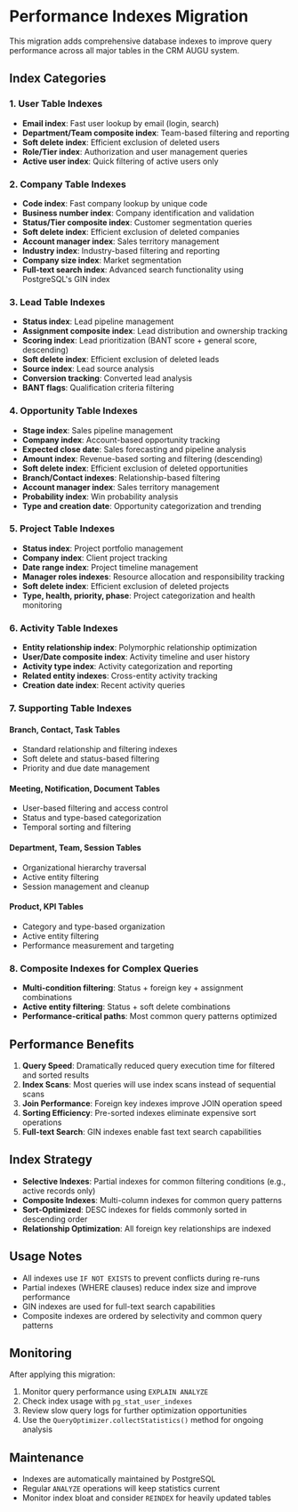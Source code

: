 # Performance Indexes Migration

This migration adds comprehensive database indexes to improve query performance across all major tables in the CRM AUGU system.

## Index Categories

### 1. User Table Indexes
- **Email index**: Fast user lookup by email (login, search)
- **Department/Team composite index**: Team-based filtering and reporting
- **Soft delete index**: Efficient exclusion of deleted users
- **Role/Tier index**: Authorization and user management queries
- **Active user index**: Quick filtering of active users only

### 2. Company Table Indexes
- **Code index**: Fast company lookup by unique code
- **Business number index**: Company identification and validation
- **Status/Tier composite index**: Customer segmentation queries
- **Soft delete index**: Efficient exclusion of deleted companies
- **Account manager index**: Sales territory management
- **Industry index**: Industry-based filtering and reporting
- **Company size index**: Market segmentation
- **Full-text search index**: Advanced search functionality using PostgreSQL's GIN index

### 3. Lead Table Indexes
- **Status index**: Lead pipeline management
- **Assignment composite index**: Lead distribution and ownership tracking
- **Scoring index**: Lead prioritization (BANT score + general score, descending)
- **Soft delete index**: Efficient exclusion of deleted leads
- **Source index**: Lead source analysis
- **Conversion tracking**: Converted lead analysis
- **BANT flags**: Qualification criteria filtering

### 4. Opportunity Table Indexes
- **Stage index**: Sales pipeline management
- **Company index**: Account-based opportunity tracking
- **Expected close date**: Sales forecasting and pipeline analysis
- **Amount index**: Revenue-based sorting and filtering (descending)
- **Soft delete index**: Efficient exclusion of deleted opportunities
- **Branch/Contact indexes**: Relationship-based filtering
- **Account manager index**: Sales territory management
- **Probability index**: Win probability analysis
- **Type and creation date**: Opportunity categorization and trending

### 5. Project Table Indexes
- **Status index**: Project portfolio management
- **Company index**: Client project tracking
- **Date range index**: Project timeline management
- **Manager roles indexes**: Resource allocation and responsibility tracking
- **Soft delete index**: Efficient exclusion of deleted projects
- **Type, health, priority, phase**: Project categorization and health monitoring

### 6. Activity Table Indexes
- **Entity relationship index**: Polymorphic relationship optimization
- **User/Date composite index**: Activity timeline and user history
- **Activity type index**: Activity categorization and reporting
- **Related entity indexes**: Cross-entity activity tracking
- **Creation date index**: Recent activity queries

### 7. Supporting Table Indexes

#### Branch, Contact, Task Tables
- Standard relationship and filtering indexes
- Soft delete and status-based filtering
- Priority and due date management

#### Meeting, Notification, Document Tables
- User-based filtering and access control
- Status and type-based categorization
- Temporal sorting and filtering

#### Department, Team, Session Tables
- Organizational hierarchy traversal
- Active entity filtering
- Session management and cleanup

#### Product, KPI Tables
- Category and type-based organization
- Active entity filtering
- Performance measurement and targeting

### 8. Composite Indexes for Complex Queries
- **Multi-condition filtering**: Status + foreign key + assignment combinations
- **Active entity filtering**: Status + soft delete combinations
- **Performance-critical paths**: Most common query patterns optimized

## Performance Benefits

1. **Query Speed**: Dramatically reduced query execution time for filtered and sorted results
2. **Index Scans**: Most queries will use index scans instead of sequential scans
3. **Join Performance**: Foreign key indexes improve JOIN operation speed
4. **Sorting Efficiency**: Pre-sorted indexes eliminate expensive sort operations
5. **Full-text Search**: GIN indexes enable fast text search capabilities

## Index Strategy

- **Selective Indexes**: Partial indexes for common filtering conditions (e.g., active records only)
- **Composite Indexes**: Multi-column indexes for common query patterns
- **Sort-Optimized**: DESC indexes for fields commonly sorted in descending order
- **Relationship Optimization**: All foreign key relationships are indexed

## Usage Notes

- All indexes use `IF NOT EXISTS` to prevent conflicts during re-runs
- Partial indexes (WHERE clauses) reduce index size and improve performance
- GIN indexes are used for full-text search capabilities
- Composite indexes are ordered by selectivity and common query patterns

## Monitoring

After applying this migration:
1. Monitor query performance using `EXPLAIN ANALYZE`
2. Check index usage with `pg_stat_user_indexes`
3. Review slow query logs for further optimization opportunities
4. Use the `QueryOptimizer.collectStatistics()` method for ongoing analysis

## Maintenance

- Indexes are automatically maintained by PostgreSQL
- Regular `ANALYZE` operations will keep statistics current
- Monitor index bloat and consider `REINDEX` for heavily updated tables
